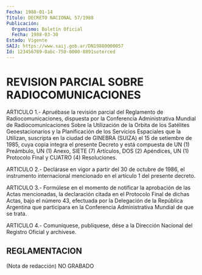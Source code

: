 ```yaml
---
Fecha: 1988-01-14
Título: DECRETO NACIONAL 57/1988
Publicación:
  Organismo: Boletín Oficial
  Fecha: 1988-03-30
Estado: Vigente
SAIJ: https://www.saij.gob.ar/DN19880000057
Id: 123456789-0abc-750-0000-8891soterced
---
```

# REVISION PARCIAL SOBRE RADIOCOMUNICACIONES

<a id="1"></a>
ARTICULO  1.-  Apruébase  la  revisión  parcial  del  Reglamento de Radiocomunicaciones,  dispuesta  por  la Conferencia Administrativa Mundial de Radiocomunicaciones Sobre la  Utilización  de  la Orbita de  los  Satélites  Geoestacionarios  y  la  Planificación  de  los Servicios  Espaciales  que  la  Utilizan, suscripta en la ciudad de GINEBRA (SUIZA) el 15 de setiembre  de  1985, cuya copia integra el presente  Decreto  y  está compuesta de UN (1)  Preámbulo,  UN  (1) Anexo, SIETE (7) Artículos,  DOS  (2)  Apéndices,  UN (1) Protocolo Final y CUATRO (4) Resoluciones.

<a id="2"></a>
ARTICULO  2.-  Declárase  en  vigor  a  partir del 30 de octubre de 1986, el instrumento internacional mencionado  en el artículo 1 del presente decreto.

<a id="3"></a>
ARTICULO  3.- Formúlese en el momento de notificar la aprobación de las Actas mencionadas,  la declaración citada en el Protocolo Final de dichas Actas, bajo el  número 43, efectuada por la Delegación de la  República  Argentina  que    participara    en  la  Conferencia Administrativa Mundial de que se trata.

<a id="4"></a>
ARTICULO  4.- Comuníquese, publíquese, dése a la Dirección Nacional del Registro Oficial y archívese.

## REGLAMENTACION

<a id="1"></a>
(Nota de redacción) NO GRABADO